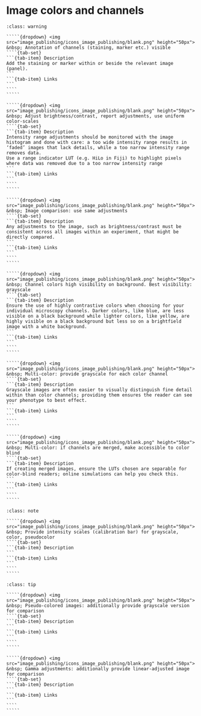 # Image colors and channels


``````{admonition} Minimal 
:class: warning

`````{dropdown} <img src="image_publishing/icons_image_publishing/blank.png" height="50px"> &nbsp; Annotation of channels (staining, marker etc.) visible
````{tab-set}
```{tab-item} Description
Add the staining or marker within or beside the relevant image (panel). 
```
```{tab-item} Links
```
````
````` 

`````{dropdown} <img src="image_publishing/icons_image_publishing/blank.png" height="50px"> &nbsp; Adjust brightness/contrast, report adjustments, use uniform color-scales
````{tab-set}
```{tab-item} Description
Intensity range adjustments should be monitored with the image histogram and done with care: a too wide intensity range results in ‘faded’ images that lack details, while a too narrow intensity range removes data.
Use a range indicator LUT (e.g. HiLo in Fiji) to highlight pixels where data was removed due to a too narrow intensity range
```
```{tab-item} Links
```
````
`````  

`````{dropdown} <img src="image_publishing/icons_image_publishing/blank.png" height="50px"> &nbsp; Image comparison: use same adjustments
````{tab-set}
```{tab-item} Description
Any adjustments to the image, such as brightness/contrast must be consistent across all images within an experiment, that might be directly compared.
```
```{tab-item} Links
```
````
````` 

`````{dropdown} <img src="image_publishing/icons_image_publishing/blank.png" height="50px"> &nbsp; Channel colors high visibility on background. Best visibility: grayscale
````{tab-set}
```{tab-item} Description
Ensure the use of highly contrastive colors when choosing for your individual microscopy channels. Darker colors, like blue, are less visible on a black background while lighter colors, like yellow, are highly visible on a black background but less so on a brightfield image with a white background.
```
```{tab-item} Links
```
````
`````  
 
`````{dropdown} <img src="image_publishing/icons_image_publishing/blank.png" height="50px"> &nbsp; Multi-color: provide grayscale for each color channel
````{tab-set}
```{tab-item} Description
Grayscale images are often easier to visually distinguish fine detail within than color channels; providing them ensures the reader can see your phenotype to best effect.
```
```{tab-item} Links
```
````
````` 

`````{dropdown} <img src="image_publishing/icons_image_publishing/blank.png" height="50px"> &nbsp; Multi-color: if channels are merged, make accessible to color blind
````{tab-set}
```{tab-item} Description
If creating merged images, ensure the LUTs chosen are separable for color-blind readers; online simulations can help you check this.
```
```{tab-item} Links
```
````
`````  

``````

``````{admonition} Recommended
:class: note

`````{dropdown} <img src="image_publishing/icons_image_publishing/blank.png" height="50px"> &nbsp; Provide intensity scales (calibration bar) for grayscale, color, pseudocolor
````{tab-set}
```{tab-item} Description
```
```{tab-item} Links
```
````
````` 

``````

``````{admonition} Ideal
:class: tip

`````{dropdown} <img src="image_publishing/icons_image_publishing/blank.png" height="50px"> &nbsp; Pseudo-colored images: additionally provide grayscale version for comparison
````{tab-set}
```{tab-item} Description
```
```{tab-item} Links
```
````
````` 

`````{dropdown} <img src="image_publishing/icons_image_publishing/blank.png" height="50px"> &nbsp; Gamma adjustments: additionally provide linear-adjusted image for comparison
````{tab-set}
```{tab-item} Description
```
```{tab-item} Links
```
````
`````  

``````

<!--Notes which will not be shown on the actual page-->